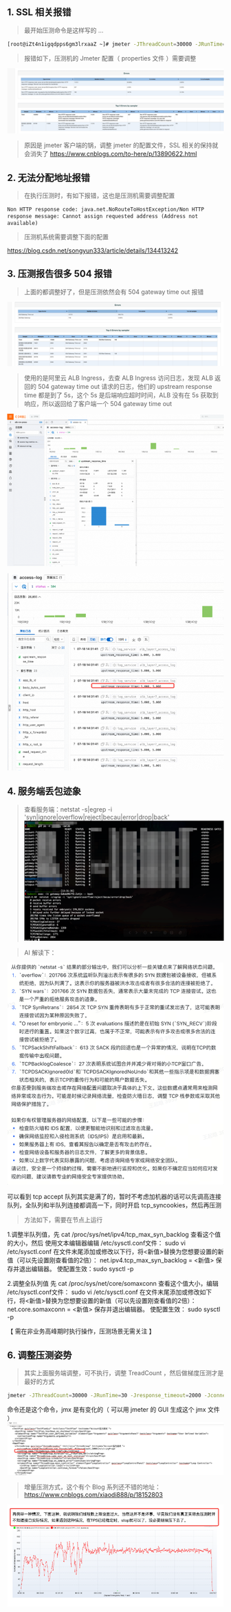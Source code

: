 
## 1. SSL 相关报错

> 最开始压测命令是这样写的 ...
```bash
[root@iZt4n1igqdpps6gm3lrxaaZ ~]# jmeter -JThreadCount=30000 -JRunTime=30 -Jresponse_timeout=2000 -Jconnect_timeout=2000 -n -t /root/account-stress.jmx -l testx.jtl -e -o ./report
```

> 报错如下，压测机的 Jmeter 配置（ properties 文件 ）需要调整

![](assets/Jmeter%20压测小记/Jmeter%20压测小记_image_1.jpeg)

> 原因是 jmeter 客户端的锅，调整 jmeter 的配置文件，SSL 相关的保持就会消失了
https://www.cnblogs.com/to-here/p/13890622.html


## 2. 无法分配地址报错

> 在执行压测时，有如下报错，这也是压测机需要调整配置
 
 ```cobol
Non HTTP response code: java.net.NoRouteToHostException/Non HTTP response message: Cannot assign requested address (Address not available)
```

> 压测机系统需要调整下面的配置

https://blog.csdn.net/songyun333/article/details/134413242


## 3. 压测报告很多 504 报错
> 上面的都调整好了，但是压测依然会有 504  gateway time out 报错

![](assets/Jmeter%20压测小记/Jmeter%20压测小记_image_2.png)

> 使用的是阿里云 ALB Ingress，去查 ALB Ingress 访问日志，发现 ALB 返回的 504 gateway time out 请求的日志，他们的 upstream response time 都是到了 5s，这个 5s 是后端响应超时时间，ALB 没有在 5s 获取到响应，所以返回给了客户端一个 504 gateway time out

![](assets/Jmeter%20压测小记/Jmeter%20压测小记_image_3.png)

![](assets/Jmeter%20压测小记/Jmeter%20压测小记_image_4.png)

## 4. 服务端丢包迹象

> 查看服务端：netstat -s|egrep -i 'syn|ignore|overflow|reject|becau|error|drop|back'
![](assets/Jmeter%20压测小记/Jmeter%20压测小记_image_5.png)

 >AI 解读下：
 
 ![](assets/Jmeter%20压测小记/Jmeter%20压测小记_image_6.png)



可以看到 tcp accept 队列其实是满了的，暂时不考虑加机器的话可以先调高连接队列，全队列和半队列连接都调高一下，同时开启 tcp_syncookies，然后再压测

> 方法如下，需要在节点上运行

1.调整半队列值，先 cat /proc/sys/net/ipv4/tcp_max_syn_backlog 查看这个值的大小，然后 使用文本编辑器编辑 /etc/sysctl.conf文件： sudo vi /etc/sysctl.conf 在文件末尾添加或修改以下行，将<新值>替换为您想要设置的新值（可以先设置刚查看值的2倍）： net.ipv4.tcp_max_syn_backlog = <新值> 保存并退出编辑器。 使配置生效：sudo sysctl -p

2.调整全队列值 先 cat /proc/sys/net/core/somaxconn 查看这个值大小，编辑 /etc/sysctl.conf文件： sudo vi /etc/sysctl.conf 在文件末尾添加或修改如下行，将<新值>替换为您想要设置的新值（可以先设置刚查看值的2倍）： net.core.somaxconn = <新值> 保存并退出编辑器。 使配置生效： sudo sysctl -p 

【 需在非业务高峰期时执行操作，压测场景无需关注 】


## 6. 调整压测姿势

> 其实上面服务端调整，可不执行，调整 TreadCount ，然后做梯度压测才是最好的方式

```bash
jmeter -JThreadCount=30000 -JRunTime=30 -Jresponse_timeout=2000 -Jconnect_timeout=2000 -n -t /root/account-stress.jmx -l testx.jtl -e -o ./report
```

命令还是这个命令，jmx 是有变化的（ 可以用 jmeter 的 GUI 生成这个 jmx 文件 ）
![](assets/Jmeter%20压测小记/Jmeter%20压测小记_image_7.png)


> 增量压测方式，这个有个 Blog 系列还不错的地址： https://www.cnblogs.com/xiaodi888/p/18152803

![](assets/Jmeter%20压测小记/Jmeter%20压测小记_image_8.png)


